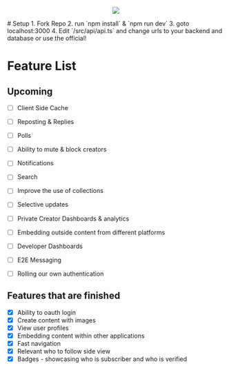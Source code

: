 <p align="center"><img src="https://v6-0.pages.dev/icons/icon-blue.jpg"/></p>
# Setup
1. Fork Repo
2. run `npm install` & `npm run dev`
3. goto localhost:3000
4. Edit `/src/api/api.ts` and change urls to your backend and database or use the official!

# Feature List

## Upcoming 
- [ ] Client Side Cache
- [ ] Reposting & Replies
- [ ] Polls
- [ ] Ability to mute & block creators
- [ ] Notifications
- [ ] Search
- [ ] Improve the use of collections
- [ ] Selective updates
- [ ] Private Creator Dashboards & analytics
- [ ] Embedding outside content from different platforms
- [ ] Developer Dashboards 
- [ ] E2E Messaging
- [ ] Rolling our own authentication 


## Features that are finished

- [x] Ability to oauth login
- [x] Create content with images
- [x] View user profiles
- [x] Embedding content within other applications
- [x] Fast navigation
- [x] Relevant who to follow side view
- [x] Badges - showcasing who is subscriber and who is verified 
